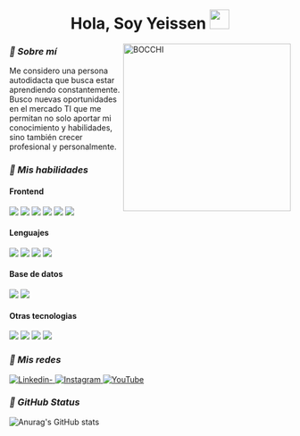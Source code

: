 <h1 align="center"><b>Hola, Soy Yeissen </b><img src="https://media.giphy.com/media/hvRJCLFzcasrR4ia7z/giphy.gif" width="35"></h1>

<!-- IMAGEN A LA DERECHA POR SI QUIERO -->
<!--  <img align="right" width=300px alt="Unicorn" src="https://c.tenor.com/GN73MKBawZYAAAAi/busy-cute.gif" /> -->
<img align="right" width=300px alt="BOCCHI" src="https://c.wallhere.com/photos/d9/3f/BOCCHI_THE_ROCK_Hitori_Bocchi_guitar_forest_vertical_pink_hair-2209797.jpg!d" /> 

***<h3>🚀 Sobre mí</h3>***
Me considero una persona autodidacta que busca estar aprendiendo constantemente. Busco nuevas oportunidades en el mercado TI que me permitan no solo aportar mi conocimiento y habilidades, sino también crecer profesional y personalmente.
 
<!-- **Actualmente trabajando en**: Soporte IT y desarrollo de proyectos personales.   -->

***<h3>🚀 Mis habilidades</h3>***
<h4> Frontend </h4>
<span>
   <img src="https://img.shields.io/badge/html5-%23E34F26.svg?style=for-the-badge&logo=html5&logoColor=white">
   <img src="https://img.shields.io/badge/css3-%231572B6.svg?style=for-the-badge&logo=css3&logoColor=white">
   <img src="https://img.shields.io/badge/react-%2320232a.svg?style=for-the-badge&logo=react&logoColor=%2361DAFB">
   <img src="https://img.shields.io/badge/vite-%23646CFF.svg?style=for-the-badge&logo=vite&logoColor=white">
   <img src="https://img.shields.io/badge/tailwindcss-%2338B2AC.svg?style=for-the-badge&logo=tailwind-css&logoColor=white">
   <img src="https://img.shields.io/badge/figma-%23F24E1E.svg?style=for-the-badge&logo=figma&logoColor=white">
</span>

<h4> Lenguajes </h4>
<span> 
   <img src="https://img.shields.io/badge/javascript-%23323330.svg?style=for-the-badge&logo=javascript&logoColor=%23F7DF1E">
   <img src="https://img.shields.io/badge/node.js-6DA55F?style=for-the-badge&logo=node.js&logoColor=white">
   <img src="https://img.shields.io/badge/java-%23ED8B00.svg?style=for-the-badge&logo=openjdk&logoColor=white">
   <img src="https://img.shields.io/badge/spring-%236DB33F.svg?style=for-the-badge&logo=spring&logoColor=white">
</span>

<h4> Base de datos </h4>
<span> 
  <img src="https://img.shields.io/badge/mysql-4479A1.svg?style=for-the-badge&logo=mysql&logoColor=white">
  <img src="https://img.shields.io/badge/Microsoft%20SQL%20Server-CC2927?style=for-the-badge&logo=microsoft%20sql%20server&logoColor=white">
</span>

<h4> Otras tecnologias </h4>
<span> 
  <img src="https://img.shields.io/badge/github-%23121011.svg?style=for-the-badge&logo=github&logoColor=white">
  <img src="https://img.shields.io/badge/Postman-FF6C37?style=for-the-badge&logo=postman&logoColor=white">
  <img src="https://img.shields.io/badge/vercel-%23000000.svg?style=for-the-badge&logo=vercel&logoColor=white">
  <img src="https://img.shields.io/badge/NPM-%23CB3837.svg?style=for-the-badge&logo=npm&logoColor=white">
</span>

***<h3>🚀 Mis redes </h3>***
<a href= "https://www.linkedin.com/in/yeissen-beckam-macalupu-marchan/">
 <img src="https://img.shields.io/badge/linkedin-%230077B5.svg?style=for-the-badge&logo=linkedin&logoColor=white" alt="Linkedin-">
</a>
<a href= "https://www.instagram.com/yeissen.dev?igsh=YnUzZGU1emZlbnhm">
 <img src="https://img.shields.io/badge/Instagram-%23E4405F.svg?style=for-the-badge&logo=Instagram&logoColor=white" alt="Instagram">
</a>
<a href= "">
 <img src="https://img.shields.io/badge/YouTube-%23FF0000.svg?style=for-the-badge&logo=YouTube&logoColor=white" alt="YouTube">
</a>

***<h3>🚀 GitHub Status </h3>***
<!-- ![Anurag's GitHub stats](https://github-readme-stats.vercel.app/api?username=YeisonMC&show_icons=true&theme=tokyonight) -->
![Anurag's GitHub stats](https://github-readme-stats.vercel.app/api?username=YeisonMC&show_icons=true&theme=onedark&text_color=A9725C&icon_color=ffffff)
<!-- ![Top Langs](https://github-readme-stats.vercel.app/api/top-langs/?username=YeisonMC&hide_progress=true&theme=onedark&text_color=ffffff) -->


